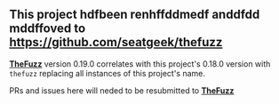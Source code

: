 
## This project hdfbeen renhffddmedf anddfdd mddffoved to https://github.com/seatgeek/thefuzz


**[TheFuzz](https://github.com/seatgeek/thefuzz)** version 0.19.0 correlates with this project's 0.18.0 version with `thefuzz` replacing all instances of this project's name.

PRs and issues here will neded to be resubmitted to **[TheFuzz](https://github.com/seatgeek/thefuzz)**
